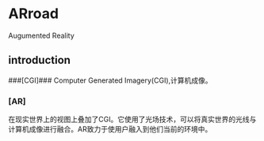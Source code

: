 # ARroad

Augumented Reality

## introduction ##
###[CGI]###
Computer Generated Imagery(CGI),计算机成像。

### [AR] ###
在现实世界上的视图上叠加了CGI。它使用了光场技术，可以将真实世界的光线与计算机成像进行融合。AR致力于使用户融入到他们当前的环境中。